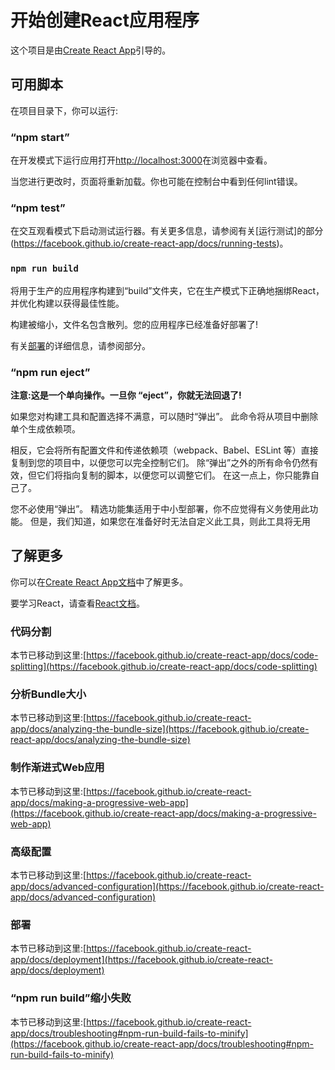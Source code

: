 # 开始创建React应用程序

这个项目是由[Create React App](https://github.com/facebook/create-react-app)引导的。

## 可用脚本

在项目目录下，你可以运行:

### “npm start”

在开发模式下运行应用打开[http://localhost:3000](http://localhost:3000)在浏览器中查看。

当您进行更改时，页面将重新加载。你也可能在控制台中看到任何lint错误。

### “npm test”

在交互观看模式下启动测试运行器。有关更多信息，请参阅有关[运行测试]的部分(https://facebook.github.io/create-react-app/docs/running-tests)。

### `npm run build`

将用于生产的应用程序构建到“build”文件夹，它在生产模式下正确地捆绑React，并优化构建以获得最佳性能。

构建被缩小，文件名包含散列。您的应用程序已经准备好部署了!

有关[部署](https://facebook.github.io/create-react-app/docs/deployment)的详细信息，请参阅部分。

### “npm run eject”

**注意:这是一个单向操作。一旦你 “eject”，你就无法回退了!**

如果您对构建工具和配置选择不满意，可以随时“弹出”。 此命令将从项目中删除单个生成依赖项。

相反，它会将所有配置文件和传递依赖项（webpack、Babel、ESLint 等）直接复制到您的项目中，以便您可以完全控制它们。 除“弹出”之外的所有命令仍然有效，但它们将指向复制的脚本，以便您可以调整它们。 在这一点上，你只能靠自己了。

您不必使用“弹出”。 精选功能集适用于中小型部署，你不应觉得有义务使用此功能。 但是，我们知道，如果您在准备好时无法自定义此工具，则此工具将无用

## 了解更多

你可以在[Create React App文档](https://facebook.github.io/create-react-app/docs/getting-started)中了解更多。

要学习React，请查看[React文档](https://reactjs.org/)。

### 代码分割

本节已移动到这里:[https://facebook.github.io/create-react-app/docs/code-splitting](https://facebook.github.io/create-react-app/docs/code-splitting)

### 分析Bundle大小

本节已移动到这里:[https://facebook.github.io/create-react-app/docs/analyzing-the-bundle-size](https://facebook.github.io/create-react-app/docs/analyzing-the-bundle-size)

### 制作渐进式Web应用

本节已移动到这里:[https://facebook.github.io/create-react-app/docs/making-a-progressive-web-app](https://facebook.github.io/create-react-app/docs/making-a-progressive-web-app)

### 高级配置

本节已移动到这里:[https://facebook.github.io/create-react-app/docs/advanced-configuration](https://facebook.github.io/create-react-app/docs/advanced-configuration)

### 部署

本节已移动到这里:[https://facebook.github.io/create-react-app/docs/deployment](https://facebook.github.io/create-react-app/docs/deployment)

### “npm run build”缩小失败

本节已移动到这里:[https://facebook.github.io/create-react-app/docs/troubleshooting#npm-run-build-fails-to-minify](https://facebook.github.io/create-react-app/docs/troubleshooting#npm-run-build-fails-to-minify)